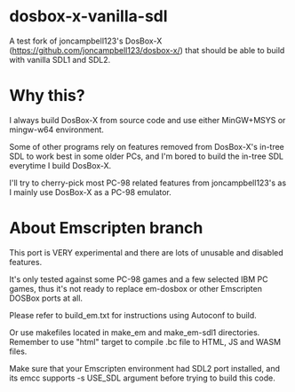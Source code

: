 # dosbox-x-vanilla-sdl
A test fork of joncampbell123's DosBox-X (https://github.com/joncampbell123/dosbox-x/) that should be able to build with vanilla SDL1 and SDL2.

# Why this?
I always build DosBox-X from source code and use either MinGW+MSYS or mingw-w64 environment.

Some of other programs rely on features removed from DosBox-X's in-tree SDL to work best in some older PCs, and I'm bored to build the in-tree SDL everytime I build DosBox-X.

I'll try to cherry-pick most PC-98 related features from joncampbell123's as I mainly use DosBox-X as a PC-98 emulator.

# About Emscripten branch
This port is VERY experimental and there are lots of unusable and disabled features.

It's only tested against some PC-98 games and a few selected IBM PC games, thus it's not ready to replace em-dosbox or other Emscripten DOSBox ports at all.

Please refer to build_em.txt for instructions using Autoconf to build.

Or use makefiles located in make_em and make_em-sdl1 directories. Remember to use "html" target to compile .bc file to HTML, JS and WASM files.

Make sure that your Emscripten environment had SDL2 port installed, and its emcc supports -s USE_SDL argument before trying to build this code.
